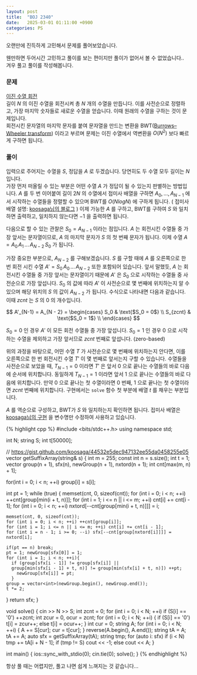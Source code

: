 ```yaml
---
layout: post
title:  "BOJ 2340"
date:   2025-03-01 01:11:00 +0900
categories: PS
---
```


오랜만에 진득하게 고민해서 문제를 풀어보았습니다.

웬만하면 두어시간 고민하고 풀이를 보는 편이지만 풀이가 없어서 볼 수 없었습니다..  
겨우 풀고 풀이를 작성해봅니다.

### 문제
[이진 수열 회전]  
길이 $N$ 의 이진 수열을 회전시켜 총 $N$ 개의 수열을 만듭니다. 이를 사전순으로 정렬하고, 가장 마지막 숫자들로 새로운 수열을 얻습니다. 이때 원래의 수열을 구하는 것이 문제입니다.  
회전시킨 문자열의 마지막 문자를 붙여 문자열을 만드는 변환을 BWT([Burrows–Wheeler transform]) 이라고 부르며 문제는 이진 수열에서 역변환을 $O(N^2)$ 보다 빠르게 구하면 됩니다.

### 풀이
입력으로 주어지는 수열을 $S$, 정답을 $A$ 로 두겠습니다. 당연히도 두 수열 모두 길이는 $N$ 입니다.  
가장 먼저 떠올릴 수 있는 부분은 어떤 수열 $A$ 가 정답이 될 수 있는지 판별하는 방법입니다. $A$ 를 두 번 이어붙여 길이 $2N$ 의 수열에서 접미사 배열을 구하면 $A_0, ..., A_{N - 1}$ 에서 시작하는 수열들을 정렬할 수 있으며 BWT를 $O(NlogN)$ 에 구하게 됩니다. ( 접미사 배열 설명: [koosaga님의 블로그] ) 이제 가능한 $A$ 를 구하고, BWT를 구하여 $S$ 와 일치하면 출력하고, 일치하지 않는다면 $-1$ 을 출력하면 됩니다.  

다음으로 할 수 있는 관찰은 $S_0 = A_{N - 1}$ 이라는 점입니다. $A$ 는 회전시킨 수열들 중 가장 앞서는 문자열이므로, $A$ 의 마지막 문자가 $S$ 의 첫 번째 문자가 됩니다. 이제 수열 $A = A_0\, A_1\, ...\, A_{N - 2}\, S_0$ 가 됩니다.  

가장 중요한 부분으로, $A_{N - 2}$ 를 구해보겠습니다. $S$ 를 구할 때에 $A$ 를 오른쪽으로 한 번 회전 시킨 수열 $A' = S_0\, A_0\, ... \, A_{N - 2}$ 또한 포함되어 있습니다. 앞서 말했듯, $A$ 는 회전시킨 수열들 중 가장 앞서는 문자열이기 때문에 $A'$ 은 $S_0$ 으로 시작하는  수열들 중 사전순으로 가장 앞섭니다. $S_0$ 의 값에 따라 $A'$ 이 사전순으로 몇 번째에 위치하는지 알 수 있으며 해당 위치의 $S$ 의 값이 $A_{N - 2}$ 가 됩니다. 수식으로 나타내면 다음과 같습니다. 이때 $zcnt$ 는 $S$ 의 $0$ 의 개수입니다.

$$ A'_{N-1} = A_{N - 2} = \begin{cases}
    S_0 & \text{$S_0 = 0$} \\
    S_{zcnt} & \text{$S_0 = 1$} \\
  \end{cases}
$$

$S_0 = 0$ 인 경우 $A'$ 이 모든 회전 수열들 중 가장 앞섭니다. $S_0 = 1$ 인 경우 $0$ 으로 시작하는 수열을 제외하고 가장 앞서므로 $zcnt$ 번째로 앞섭니다. (zero-based)  

위의 과정을 바탕으로, 어떤 수열 $T$ 가 사전순으로 몇 번째에 위치하는지 안다면, 이를 오른쪽으로 한 번 회전시킨 수열 $T'$ 이 몇 번째로 앞서는지 구할 수 있습니다. 수열들을 사전순으로 보았을 때, $T_{N-1}=0$ 이라면 $T'$ 은 앞서 $0$ 으로 끝나는 수열들의 바로 다음에 순서에 위치합니다. 동일하게 $T_{N-1}=1$ 이라면 앞서 $1$ 으로 끝나는 수열들의 바로 다음에 위치합니다. 만약 $0$ 으로 끝나는 첫 수열이라면 $0$ 번째, $1$ 으로 끝나는 첫 수열이라면 $zcnt$ 번째에 위치합니다. 구현에서는 `solve` 함수 첫 부분에 배열 $t$ 를 채우는 부분입니다.

$A$ 를 역순으로 구성하고, BWT가 $S$ 와 일치하는지 확인하면 됩니다. 접미사 배열은 [koosaga님의 구현] 을 변수명만 수정하여 사용하고 있습니다.

{% highlight cpp %}
#include <bits/stdc++.h>
using namespace std;

int N;
string S;
int t[50000];

// https://gist.github.com/koosaga/44532e5dec947132ee55da0458255e05
vector<int> getSuffixArray(string& s) {
  int m = 255;
  const int n = s.size();
  int t = 1;
  vector<int> group(n + 1), sfx(n), newGroup(n + 1), nxtord(n + 1);
  int cnt[max(m, n) + 1];
	
  for(int i = 0; i < n; ++i) group[i] = s[i];
	
  int pt = 1;
  while (true) {
    memset(cnt, 0, sizeof(cnt));
    for (int i = 0; i < n; ++i) ++cnt[group[min(i + t, n)]];
    for (int i = 1; i <= n || i <= m; ++i) cnt[i] += cnt[i - 1];
    for (int i = 0; i < n; ++i) nxtord[--cnt[group[min(i + t, n)]]] = i;

    memset(cnt, 0, sizeof(cnt));
    for (int i = 0; i < n; ++i) ++cnt[group[i]];
    for (int i = 1; i <= n || i <= m; ++i) cnt[i] += cnt[i - 1];
    for (int i = n - 1; i >= 0; --i) sfx[--cnt[group[nxtord[i]]]] = nxtord[i];

    if(pt == n) break;
    pt = 1; newGroup[sfx[0]] = 1;
    for (int i = 1; i < n; ++i){
      if (group[sfx[i - 1]] != group[sfx[i]] ||
	  group[min(sfx[i - 1] + t, n)] != group[min(sfx[i] + t, n)]) ++pt;
        newGroup[sfx[i]] = pt;
      }
    group = vector<int>(newGroup.begin(), newGroup.end());
    t *= 2;
  }
  return sfx;
}

void solve() {
  cin >> N >> S;
  int zcnt = 0;
  for (int i = 0; i < N; ++i) if (S[i] == '0') ++zcnt;
  int zcur = 0, ocur = zcnt;
  for (int i = 0; i < N; ++i) {
    if (S[i] == '0') t[i] = zcur++;
    else t[i] = ocur++;
  }
  int cur = 0;
  string A;
  for (int i = 0; i < N; ++i) {
    A += S[cur];
    cur = t[cur];
  }
  reverse(A.begin(), A.end());
  string tA = A; tA += A;
  auto sfx = getSuffixArray(tA);
  string tmp;
  for (auto i: sfx) if (i < N) tmp += tA[i + N - 1];
  if (tmp != S) cout << -1;
  else cout << A;
}

int main() {
  ios::sync_with_stdio(0); cin.tie(0);
  solve();
}
{% endhighlight %}

항상 풀 때는 어렵지만, 풀고 나면 쉽게 느껴지는 것 같습니다...

[이진 수열 회전]: https://www.acmicpc.net/problem/2340
[Burrows–Wheeler transform]: https://en.wikipedia.org/wiki/Burrows%E2%80%93Wheeler_transform
[koosaga님의 블로그]: https://koosaga.com/125
[koosaga님의 구현]: https://gist.github.com/koosaga/44532e5dec947132ee55da0458255e05